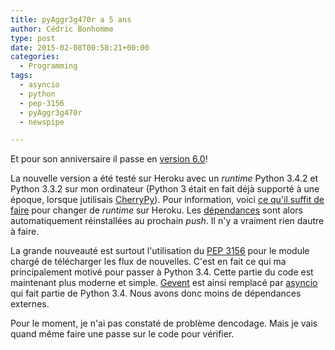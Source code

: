 ```yaml
---
title: pyAggr3g470r a 5 ans
author: Cédric Bonhomme
type: post
date: 2015-02-08T00:58:21+00:00
categories:
  - Programming
tags:
  - asyncio
  - python
  - pep-3156
  - pyAggr3g470r
  - newspipe

---
```

Et pour son anniversaire il passe en [version 6.0][1]!

La nouvelle version a été testé sur Heroku avec un _runtime_ Python 3.4.2 et
Python 3.3.2 sur mon ordinateur (Python 3 était en fait déjà supporté à une
époque, lorsque jutilisais [CherryPy][2]). Pour information, voici
[ce qu'il suffit de faire][3] pour changer de _runtime_ sur Heroku.
Les [dépendances][4] sont alors automatiquement réinstallées au prochain _push_.
Il n'y a vraiment rien dautre à faire.

La grande nouveauté est surtout l'utilisation du [PEP 3156][5] pour le module
chargé de télécharger les flux de nouvelles. C'est en fait ce qui ma
principalement motivé pour passer à Python 3.4. Cette partie du code est
maintenant plus moderne et simple. [Gevent][6] est ainsi remplacé par
[asyncio][7] qui fait partie de Python 3.4. Nous avons donc moins de dépendances
externes.

Pour le moment, je n'ai pas constaté de problème dencodage. Mais je vais quand
même faire une passe sur le code pour vérifier.

 [1]: https://git.sr.ht/~cedric/pyAggr3g470r/tree/6.0/item/NEWS.rst
 [2]: https://cherrypy.dev
 [3]: https://git.sr.ht/~cedric/pyAggr3g470r/commit/cb3503dca77ea11748a21bee83e72b6f57c56ecf
 [4]: https://git.sr.ht/~cedric/pyAggr3g470r/tree/6.0/item/requirements.txt
 [5]: https://www.python.org/dev/peps/pep-3156
 [6]: http://gevent.org
 [7]: https://docs.python.org/3/library/asyncio.html
